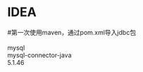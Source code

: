 # IDEA      
#第一次使用maven，通过pom.xml导入jdbc包     
<dependency>         
  <groupId>mysql</groupId>       
  <artifactId>mysql-connector-java</artifactId>        
  <version>5.1.46</version>        
</dependency>
